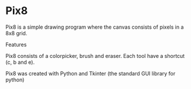 # Pix8 
Pix8 is a simple drawing program where the canvas consists of pixels in a 8x8 grid.

Features

Pix8 consists of a colorpicker, brush and eraser. Each tool have a shortcut (c, b and e).

Pix8 was created with Python and Tkinter (the standard GUI library for python)
